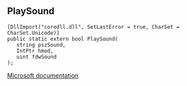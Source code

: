 ## PlaySound

```
[DllImport("coredll.dll", SetLastError = true, CharSet = CharSet.Unicode)]
public static extern bool PlaySound(
   string pszSound,
   IntPtr hmod,
   uint fdwSound
);
```

[Microsoft documentation](https://docs.microsoft.com/en-us/windows/win32/api/mmeapi/nf-mmeapi-playsoundw)
